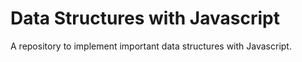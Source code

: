 # Data Structures with Javascript 

A repository to implement important data structures  with Javascript. 
